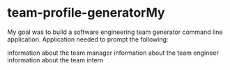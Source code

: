 # team-profile-generatorMy 

My goal was to build a software engineering team generator command line application. Application needed to prompt the following:

information about the team manager
information about the team engineer
information about the team intern